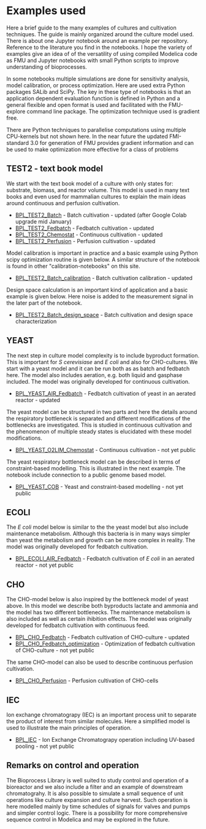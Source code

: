 # Examples used

Here a brief guide to the many examples of cultures and cultivation techniques. The guide is mainly organized around the culture model used. There is about one Jupyter notebook around an example per repository.  Reference to the literature you find in the notebooks. 
I hope the variety of examples give an idea of of the versatility of using compiled Modelica code as FMU and Jupyter notebooks with small Python scripts to improve understanding of bioprocesses.

In some notebooks multiple simulations are done for sensitivity analysis, model calibration, or process optimization.  Here are used extra Python packages SALib and SciPy.  The key in these type of notebooks is that an application dependent evaluation function is defined in Python and a general flexible and open format is used and facilitated with the FMU-explore command line package. The optimization technique used is gradient free. 

There are Python techniques to parallelise computations using multiple CPU-kernels but not shown here. In the near future the updated FMI-standard 3.0 for generation of FMU provides gradient information and can be  used to make optimization more effective for a class of problems

## TEST2 - text book model

We start with the text book model of a culture with only states for: substrate, biomass, and reactor volume. 
This model is used in many text books and even used for mammalian cultures to explain the main ideas around 
continuous and perfusion cultivation.

* [BPL_TEST2_Batch](https://github.com/janpeter19/BPL_TEST2_Batch) - Batch cultivation - updated (after Google Colab upgrade mid January)
* [BPL_TEST2_Fedbatch](https://github.com/janpeter19/BPL_TEST2_Fedbatch) - Fedbatch cultivation - updated
* [BPL_TEST2_Chemostat](https://github.com/janpeter19/BPL_TEST2_Chemostat) - Continuous cultivation - updated
* [BPL_TEST2_Perfusion](https://github.com/janpeter19/BPL_TEST2_Perfusion) - Perfusion cultivation - updated

Model calibration is important in practice and a basic example using Python scipy optimization routine is given below. A similar structure of the notebook is found in other "calibration-notebooks" on this site.

* [BPL_TEST2_Batch_calibration](https://github.com/janpeter19/BPL_TEST2_Batch_calibration) - Batch cultivation calibration - updated

Design space calculation is an important kind of application and a basic example is given below. Here noise is added to the measurement signal in the later part of the notebook. 

* [BPL_TEST2_Batch_design_space](https://github.com/janpeter19/BPL_TEST2_Batch_design_space) - Batch cultivation and design space characterization

## YEAST

The next step in culture model complexity is to include byproduct formation. This is important for *S cerevisiase* and *E coli* and also for CHO-cultures. We start with a yeast model and it can be run both as as batch and fedbatch here. The model also includes aeration, e.g. both liquid and gasphase included. The model was originally developed for continuous cultivation.

* [BPL_YEAST_AIR_Fedbatch](https://github.com/janpeter19/BPL_YEAST_AIR_Fedbatch) - Fedbatch cultivation of yeast in an aerated reactor - updated

The yeast model can be structured in two parts and here the details around the respiratory bottleneck is separated and different modifications of the bottlenecks are investigated. This is studied in continuous cultivation and the phenomenon of multiple steady states is elucidated with these model modifications. 

* [BPL_YEAST_O2LIM_Chemostat](https://github.com/janpeter19/BPL_YEAST_O2LIM_Chemostat) - Continuous cultivation - not yet public

The yeast respiratory bottleneck model can be described in terms of constraint-based modelling. This is illustrated in the next example. The notebook include connection to a public genome based model. 

* [BPL_YEAST_COB](https://github.com/janpeter19/BPL_YEAST_COB) - Yeast and constraint-based modelling - not yet public

## ECOLI

The *E coli* model below is similar to the the yeast model but also include maintenance metabolism. Although this bacteria is in many ways simpler than yeast the metabolism and growth can be more complex in reality. The model was originally developed for fedbatch cultivation.  

* [BPL_ECOLI_AIR_Fedbatch](https://github.com/janpeter19/BPL_ECOLI_AIR_Fedbatch) - Fedbatch cultivation of *E coli* in an aerated reactor - not yet public

## CHO

The CHO-model below is also inspired by the bottleneck model of yeast above. In this model we describe both byproducts lactate and ammonia and the model has two different bottlenecks. The maintenance metabolism is also included as well as certain ihibition effects. The model was originally developed for fedbatch cultivation with continuous feed. 

* [BPL_CHO_Fedbatch](https://github.com/janpeter19/BPL_CHO_Fedbatch) - Fedbatch cultivation of CHO-culture - updated
* [BPL_CHO_Fedbatch_optimization](https://github.com/janpeter19/BPL_CHO_Fedbatch_optimization) - Optimization of fedbatch cultivation of CHO-culture - not yet public

The same CHO-model can also be used to describe continuous perfusion cultivation.

* [BPL_CHO_Perfusion](https://github.com/janpeter19/BPL_CHO_Perfusion) - Perfusion cultivation of CHO-cells

## IEC

Ion exchange chromatograpy (IEC) is an important process unit to separate the product of interest from similar molecules.
Here a simplified model is used to illustrate the main principles of operation.

* [BPL_IEC](https://github.com/janpeter19/BPL_IEC) - Ion Exchange Chromatograpy operation including UV-based pooling - not yet public

## Remarks on control and operation

The Bioprocess Library is well suited to study control and operation of a bioreactor and we also include a filter and an example of downstream chromatograhy. It is also possible to simulate a small sequence of unit operations like culture expansion and culture harvest. Such operation is here modelled mainly by time schedules of signals for valves and pumps and simpler control logic. There is a possibility for more comprehensive sequence control in Modelica and may be explored in the future.
